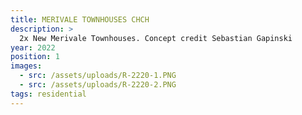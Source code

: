 ```yaml
---
title: MERIVALE TOWNHOUSES CHCH
description: >
  2x New Merivale Townhouses. Concept credit Sebastian Gapinski
year: 2022
position: 1
images:
  - src: /assets/uploads/R-2220-1.PNG
  - src: /assets/uploads/R-2220-2.PNG
tags: residential
---
```




